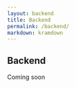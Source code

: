 ```yaml
---
layout: backend
title: Backend
permalink: /backend/
markdown: kramdown
---
```



## Backend

Coming soon